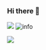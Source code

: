 ### Hi there 👋

<!--
**TaxicoYin/TaxicoYin** is a ✨ _special_ ✨ repository because its `README.md` (this file) appears on your GitHub profile.

Here are some ideas to get you started:

- 🔭 I’m currently working on ...
- 🌱 I’m currently learning ...
- 👯 I’m looking to collaborate on ...
- 🤔 I’m looking for help with ...
- 💬 Ask me about ...
- 📫 How to reach me: ...
- 😄 Pronouns: ...
- ⚡ Fun fact: ...
-->
![](https://visitor-badge.glitch.me/badge?page_id=taxicoyin.readme)
![info](https://github-readme-stats.vercel.app/api?username=taxicoyin&show_icons=true&count_private=true&hide=prs&theme=default_repocard)

![](http://antzuhl.cn:4000/get/@taxicoyin.readme)
